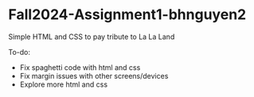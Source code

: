 # Fall2024-Assignment1-bhnguyen2

Simple HTML and CSS to pay tribute to La La Land

To-do:
- Fix spaghetti code with html and css
- Fix margin issues with other screens/devices
- Explore more html and css
